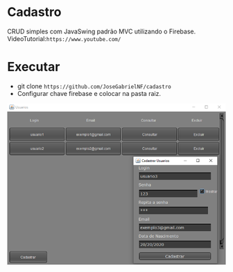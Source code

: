 # Cadastro
CRUD simples com JavaSwing padrão MVC utilizando o Firebase.  
VideoTutorial:`https://www.youtube.com/`  
# Executar  
- git clone `https://github.com/JoseGabrielNF/cadastro`    
- Configurar chave firebase e colocar na pasta raiz.

<img src="imgcadastro.png" alt="img"/>
 
